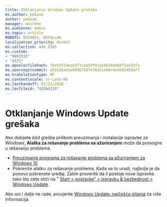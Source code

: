 ```yaml
---
title: Otklanjanje Windows Update grešaka
ms.author: pebaum
author: pebaum
manager: mnirkhe
ms.audience: Admin
ms.topic: article
ROBOTS: NOINDEX, NOFOLLOW
localization_priority: Normal
ms.collection: Adm_O365
ms.custom:
- "9001515"
- "3573"
ms.openlocfilehash: 76e53f24eae5f1cda53f01a16810a668f5ae33fa
ms.sourcegitcommit: a92e2bad1e89367307e78a514b8c4e456640daff
ms.translationtype: MT
ms.contentlocale: sr-Latn-RS
ms.lasthandoff: 02/21/2020
ms.locfileid: "42564330"
---
```

# <a name="fix-windows-update-errors"></a>Otklanjanje Windows Update grešaka

Ako dobijete kôd greške prilikom preuzimanja i instalacije ispravke za Windows, **Alatka za rešavanje problema sa ažuriranjem** može da pomogne u rešavanju problema.

- [Preuzimanje programa za rešavanje problema sa ažuriranjem za Windows 10](https://support.microsoft.com/en-us/help/4027322/windows-update-troubleshooter)
- Pokrenite alatku za rešavanje problema. Kada se to uradi, najbolje je da ponovo pokrenete uređaj. Zatim proverite da li postoje nove ispravke tako što ćete otići na " [Start > postavke" > ispravku & bezbednost > Windows Update](ms-settings:windowsupdate).

Ako oni i dalje ne rade, provjerite [Windows Update: najčešća pitanja](https://support.microsoft.com/help/12373/windows-update-faq) za više informacija.
